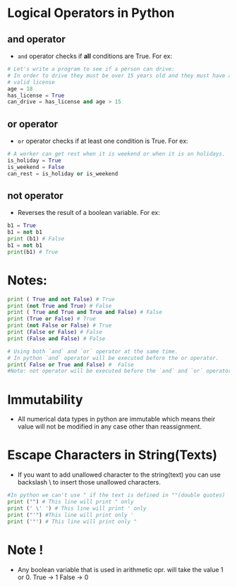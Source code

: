 # Logical Operators in Python

## and operator
- `and` operator checks if **all** conditions are True. For ex:
```py
# Let's write a program to see if a person can drive:
# In order to drive they must be over 15 years old and they must have a 
# valid license
age = 18
has_license = True
can_drive = has_license and age > 15

```

## or operator
- `or` operator checks if at least one condition is True. For ex:
```py
# A worker can get rest when it is weekend or when it is on holidays. 
is_holiday = True
is_weekend = False
can_rest = is_holiday or is_weekend
```

## not operator 
- Reverses the result of a boolean variable. For ex:
```py
b1 = True
b1 = not b1
print (b1) # False
b1 = not b1
print(b1) # True

```
# Notes:
```py
print ( True and not False) # True
print (not True and True) # False 
print ( True and True and True and False) # False 
print (True or False) # True
print (not False or False) # True
print (False or False) # False
print (False and False) # False

# Using both `and` and `or` operator at the same time.
# In python `and` operator will be executed before the or operator. 
print( False or True and False) #  False
#Note: not operator will be executed before the `and` and `or` operators.

```

# Immutability
- All numerical data types in python are immutable which means their value will not be modified in any case other than reassignment. 

# Escape Characters in String(Texts)
- If you want to add unallowed character to the string(text) you can use backslash \ to insert those unallowed characters. 
```py
#In python we can't use " if the text is defined in ""(double quotes)
print ("") # This line will print " only
print (' \' ') # This line will print ' only
print ("'") #This line will print only '
print ('"') # This line will print only " 
```
# Note ! 
- Any boolean variable that is used in arithmetic opr. 
will take the value 1 or 0. 
True -> 1
False -> 0






